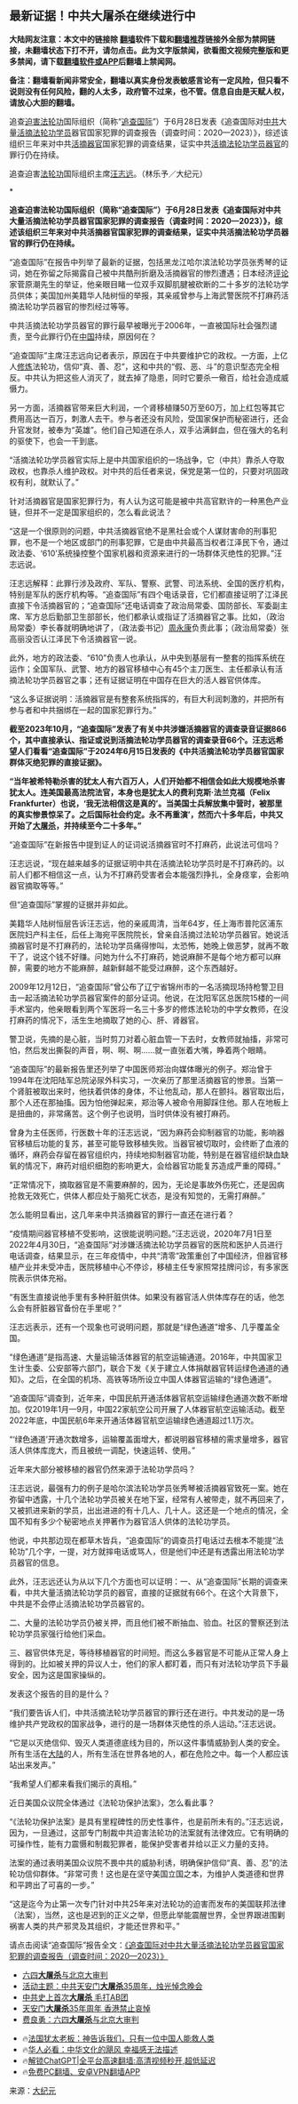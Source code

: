  <!-- 面包屑导航 --> <h2>最新证据！中共大屠杀在继续进行中</h2> <p class="notice"><b>大陆网友注意：本文中的链接除 <a href="https://github.com/bannedbook/fanqiang" >翻墙</a>软件下载和<a href="https://github.com/killgcd/justmysocks/blob/master/README.md">翻墙推荐</a>链接外全部为禁网链接，未翻墙状态下打不开，请勿点击。此为文字版禁闻，欲看图文视频完整版和更多禁闻，请下载<a href="https://github.com/bannedbook/fanqiang">翻墙软件或APP</a>后翻墙上禁闻网。</p><p>备注：翻墙看新闻非常安全，翻墙以真实身份发表敏感言论有一定风险，但只看不说则没有任何风险，翻的人太多，政府管不过来，也不管。信息自由是天赋人权，请放心大胆的翻墙。</b></p>  <div class="entry"> <p id="summary">追查<span class='wp_keywordlink'><a href="https://www.bannedbook.org/forum11/topic278.html" title="评江泽民与中共相互利用迫害法轮功" target="_blank">迫害法轮功</a></span>国际组织（简称“<a href="https://www.bannedbook.org/bnews/tag/%e8%bf%bd%e6%9f%a5%e5%9b%bd%e9%99%85/" class="st_tag internal_tag" rel="tag" title="标签 追查国际 下的日志">追查国际</a>”）于6月28日发表《追查国际对<a href="https://www.bannedbook.org/bnews/tag/%e4%b8%ad%e5%85%b1/" class="st_tag internal_tag" rel="tag" title="标签 中共 下的日志">中共</a>大量<a href="https://www.bannedbook.org/bnews/tag/%e6%b4%bb%e6%91%98/" class="st_tag internal_tag" rel="tag" title="标签 活摘 下的日志">活摘</a><a href="https://www.bannedbook.org/bnews/tag/%e6%b3%95%e8%bd%ae%e5%8a%9f%e5%ad%a6%e5%91%98/" class="st_tag internal_tag" rel="tag" title="标签 法轮功学员 下的日志">法轮功学员</a>器官国家犯罪的调查报告（调查时间：2020—2023）》，综述该组织三年来对中共<a href="https://www.bannedbook.org/bnews/tag/%e6%b4%bb%e6%91%98%e5%99%a8%e5%ae%98/" class="st_tag internal_tag" rel="tag" title="标签 活摘器官 下的日志">活摘器官</a>国家犯罪的调查结果，证实中共<a href="https://www.bannedbook.org/bnews/tag/%E6%B4%BB%E6%91%98%E6%B3%95%E8%BD%AE%E5%8A%9F%E5%AD%A6%E5%91%98%E5%99%A8%E5%AE%98/" class="st_tag internal_tag" rel="tag" title="标签 活摘法轮功学员器官 下的日志">活摘法轮功学员器官</a>的罪行仍在持续。</p> <p id="conimg">追查迫害<a href="https://www.bannedbook.org/bnews/tag/%e6%b3%95%e8%bd%ae%e5%8a%9f/" class="st_tag internal_tag" rel="tag" title="标签 法轮功 下的日志">法轮功</a>国际组织主席<a href="https://www.bannedbook.org/bnews/tag/%E6%B1%AA%E5%BF%97%E8%BF%9C/" class="st_tag internal_tag" rel="tag" title="标签 汪志远 下的日志">汪志远</a>。（林乐予／大纪元）</p> <p>*</p> <p><strong>追查迫害法轮功国际组织（简称“追查国际”）于6月28日发表《追查国际对中共大量活摘法轮功学员器官国家犯罪的调查报告（调查时间：2020—2023）》，综述该组织三年来对中共活摘器官国家犯罪的调查结果，证实中共活摘法轮功学员器官的罪行仍在持续。</strong></p> <p>“追查国际”在报告中列举了最新的证据，包括黑龙江哈尔滨法轮功学员张秀琴的证词，她在弥留之际揭露自己被中共酷刑折磨及活摘器官的惨烈遭遇；日本经济<span class='wp_keywordlink_affiliate'><a href="https://www.bannedbook.org/bnews/comments/" title="新闻评论" target="_blank">评论</a></span>家菅原潮先生的举证，他亲眼目睹一位双手双脚肌腱被砍断的二十多岁的法轮功学员供体；美国加州美籍华人陆树恒的举报，其亲戚曾参与上海武警医院不打麻药活摘法轮功学员器官的惨烈经过等等。</p> <p>中共活摘法轮功学员器官的罪行最早被曝光于2006年，一直被国际社会强烈谴责，至今此罪行仍在<span class='wp_keywordlink_affiliate'><a href="https://www.bannedbook.org/" title="中国" target="_blank">中国</a></span>持续，原因何在？</p> <p>“追查国际”主席汪志远向记者表示，原因在于中共要维护它的政权。一方面，上亿人<span class='wp_keywordlink'><a href="https://www.qi-gong.me/" title="气功修炼网" target="_blank">修炼</a></span>法轮功，信仰“真、善、忍”，这和中共的“假、恶、斗”的意识型态完全相反。中共认为把这些人消灭了，就去掉了隐患，同时它要杀一儆百，给社会造成威慑力。</p> <p>另一方面，活摘器官带来巨大利润，一个肾移植赚50万至60万，加上红包等其它费用高达一百万，刺激人去干。参与者还没有风险，受国家保护而秘密进行，还会升官发财，被奉为“英雄”。他们自己知道在杀人，双手沾满鲜血，但在强大的名利的驱使下，也会一干到底。</p> <p>“活摘法轮功学员器官实际上是中共国家组织的一场战争，它（中共）靠杀人夺取政权，也靠杀人维护政权。对中共的后任者来说，保党是第一位的，只要对巩固政权有利，就默认了。”</p> <p>针对活摘器官是国家犯罪行为，有人认为这可能是被中共高官默许的一种黑色产业链，但并不一定是国家组织的，怎么看此说法？</p> <p>“这是一个很原则的问题，中共活摘器官绝不是黑社会或个人谋财害命的刑事犯罪，也不是一个地区或部门的刑事犯罪，它是由中共最高当权者江泽民下令，通过政法委、‘610’系统操控整个国家机器和资源来进行的一场群体灭绝性的犯罪。”汪志远说。</p> <p>汪志远解释：此罪行涉及政府、军队、警察、武警、司法系统、全国的医疗机构，特别是军队的医疗机构等。“追查国际”有四个电话录音，它们都直接证明了江泽民直接下令活摘器官的；“追查国际”还电话调查了政治局常委、国防部长、军委副主席、军方总后勤部卫生部部长，他们都承认或指证了活摘器官之事。比如，（政治局常委）李长春就明确地讲了，（政法委书记）<span class='wp_keywordlink'><a href="https://www.bannedbook.org/forum2/topic2891.html" title="《周永康其人》《周永康传》" target="_blank">周永康</a></span>负责此事；（政治局常委）张高丽没否认江泽民下令活摘器官一说。</p>  <p>此外，地方的政法委、“610”负责人也承认，从中央到基层有一整套的指挥系统在运作；全国军队、武警、地方的器官移植中心有45个主刀医生、主任都承认有活摘法轮功学员器官之事；还有证据证明在中国存在巨大的活人器官供体库。</p> <p>“这么多证据说明：活摘器官是有整套系统指挥的，有巨大利润刺激的，并把所有参与者和中共捆绑在一起的国家犯罪行为。”</p> <p><strong>截至2023年10月，“追查国际”发表了有关中共涉嫌活摘器官的调查录音证据866个，其中直接承认、指证或说到活摘法轮功学员器官的调查录音66个。汪志远希望人们看看“追查国际”于2024年6月15日发表的《中共活摘法轮功学员器官国家群体灭绝犯罪的直接证据》。</strong></p> <p><strong>“当年被希特勒杀害的犹太人有六百万人，人们开始都不相信会如此大规模地杀害犹太人。连美国最高法院法官，本身也是犹太人的费利克斯‧法兰克福（Felix Frankfurter）也说，‘我无法相信这是真的’。当美国士兵解放集中营时，被那里的真实惨景惊呆了。之后国际社会约定。永不再重演’，然而六十多年后，中共又开始了<a href="https://www.bannedbook.org/bnews/tag/%e5%a4%a7%e5%b1%a0%e6%9d%80/" class="st_tag internal_tag" rel="tag" title="标签 大屠杀 下的日志">大屠杀</a>，并持续至今二十多年。”</strong></p> <p>“追查国际”在新报告中提到证人的证词说活摘器官时不打麻药，此说法可信吗？</p> <p>汪志远说，“现在越来越多的证据证明中共在活摘法轮功学员时是不打麻药的。以前人们都不相信这一点，认为不打麻药受害者会本能强烈挣扎，全身痉挛，会影响器官摘取等等。”</p> <p>但“追查国际”掌握的证据并非如此。</p> <p>美籍华人陆树恒层告诉汪志远，他的亲戚周清，当年64岁，任上海市普陀区浦东医院妇产科主任，后任上海宛平医院院长，曾亲自活摘过法轮功学员器官。她说活摘器官时是不打麻药的，法轮功学员痛得惨叫，太恐怖，她晚上做恶梦，就再不敢干了，说这个钱不好赚。问她为什么不打麻药，她说麻醉不是每个地方都可以麻醉，需要的地方不能麻醉，越新鲜越不能受过麻醉，这个东西越好。</p> <p>2009年12月12日，“追查国际”曾公布了辽宁省锦州市的一名活摘现场持枪警卫目击一起活摘法轮功学员器官案件的部分证词。他说，在沈阳军区总医院15楼的一间手术室内，他亲眼看到两个军医将一名三十多岁的修炼法轮功的中学女教师，在没打麻药的情况下，活生生地摘取了她的心、肝、肾器官。</p> <p>警卫说，先摘的是心脏，当时剪刀对着心脏血管一下去时，女教师就抽搐，非常可怕，然后发出撕裂的声音，啊、啊、啊……就一直张着大嘴，睁着两个眼睛。</p> <p>“追查国际”的最新报告里还列举了中国医师郑治向媒体曝光的例子。郑治曾于1994年在沈阳陆军总院泌尿外科实习，一次亲历了那里活摘器官的惨景。当第一个肾脏被取出来时，他扶着供体的身体，不让他乱动，那人在颤抖。器官取出后，那个人还在那抽搐。因为怕他弹起来，郑治等人被命令用脚踩住他。那人在地板上是扭曲的，非常痛苦。这个例子也说明，当时供体没有被打麻药。</p> <p>曾身为主任医师，行医数十年的汪志远说，“因为麻药会抑制器官的功能，影响器官移植后功能的复苏，甚至可能导致移植失败。当器官被切取时，会终断了血液的循环，麻药会存留在器官组织内，持续地抑制器官功能，特别是在器官组织缺血缺氧的情况下，麻药对组织细胞的影响更大，会给器官功能复苏造成严重的障碍。”</p>  <p>“正常情况下，摘取器官是不需要麻醉的，因为，无论是事故外伤死亡，还是因病抢救无效死亡，供体人都应处于脑死亡状态，是没有知觉的，无需打麻醉。”</p> <p>怎么能明显看出，这几年来中共活摘器官的罪行一直还在进行着？</p> <p>“疫情期间器官移植不受影响，这很能说明问题。”汪志远说，2020年7月1日至2022年4月30日，“追查国际”对涉嫌活摘法轮功学员器官的医院和医护人员进行电话调查，结果显示，在三年疫情中，中共“清零”政策重创了中国经济，但器官移植产业并未受冲击，医院移植中心不停诊，移植主任专家照常挂牌问诊，有多家医院表示供体充裕。</p> <p>“有医生直接说他手里有多种肝脏供体。如果没有器官活人供体库存在的话，他怎么会有肝脏器官备份在手里呢？”</p> <p>汪志远表示，还有一个现象也可说明问题，那就是“绿色通道”增多、几乎覆盖全国。</p> <p>“绿色通道”是指高速、大量运输活体器官的航空运输通道。2016年，中共国家卫生计生委、公安部等六部门，联合下发《关于建立人体捐献器官转运绿色通道的通知》。之后，在全国的机场、高铁等场所设立中国人体器官运输的“绿色通道”。</p> <p>“追查国际”调查到，近年来，中国民航开通活体器官航空运输绿色通道次数不断增加。仅2019年1月—9月，中国22家航空公司开展了人体器官航空运输活动。截至2022年底，中国民航6年来开通活体器官航空运输绿色通道超过1.1万次。</p> <p>“‘绿色通道’开通次数增多，运输覆盖面增大，都说明器官移植的需求量增多，器官活人供体库庞大，而且被统一调配，快速运转、使用。”</p> <p>近年来大部分被移植的器官仍然来源于法轮功学员吗？</p> <p>汪志远说，最强有力的例子是哈尔滨法轮功学员张秀琴被活摘器官致死一案。她在弥留中透露，十几个法轮功学员被关在地下室，经常有人被带走，就不再回来了，又被抓进来新的学员，出出进进的有十几人、几十人。这还是一个地点的情况，全国不知有多少个秘密地点关押著作为器官活人供体的法轮功学员。</p> <p>他说，中共那边现在都草木皆兵，“追查国际”的调查员打电话过去根本不能提“法轮功”几个字，一提，对方就摔电话或骂人，但是他们中还是有透露出用法轮功学员器官的信息。</p> <p>此外，汪志远还认为从以下几个方面也可以证明：一、从“追查国际”长期的调查来看，中共大量活摘法轮功学员的器官，直接的证据就有66个。在这个大背景下，中共是不会停止活摘法轮功学员器官的。</p>  <p>二、大量的法轮功学员仍被关押，而且他们被不断抽血、验血。社区的警察还到法轮功学员家强行给他们采血。</p> <p>三、器官供体充足，等待移植器官的时间短。而这么多器官是不可能从正常人身上得到的。比如被关押的异议人士，他们的家人都盯着，而只有对法轮功学员下手最安全，因为这是国家操纵的。</p> <p>发表这个报告的目的是什么？</p> <p>“我们要告诉人们，中共活摘法轮功学员器官的罪行还在进行。中共发动的是一场维护共产党政权的国家战争，进行的是一场群体灭绝性的杀人运动。”汪志远说。</p> <p>“它是以灭绝信仰、毁灭人类道德底线为目的，所以这件事情威胁到人类的安全。所有生活在<span class='wp_keywordlink_affiliate'><a href="https://www.bannedbook.org/" title="大陆" target="_blank">大陆</a></span>的人，所有生活在世界各地的人，都在危险之中。每一个人都应该站出来发声。”</p> <p>“我希望人们都来看我们揭示的真相。”</p> <p>近日美国众议院全体通过《法轮功保护法案》，怎么看此事？</p> <p>“《法轮功保护法案》是具有里程碑性的历史性事件，也是前所未有的。”汪志远说，因为，一旦通过，这部专门制裁中共迫害法轮功的法案就有法律效应。它有明确的可操作性，能有力震慑和制裁犯罪者，能保护受害者并给以正义力量的支持。</p> <p>法案的通过表明美国众议院不畏中共的威胁利诱，明确保护信仰“真、善、忍”的法轮功信仰群体。“非常可贵！这也是在坚守美国立国之本，为维护人类道德和世界和平跨出了可喜的一步。”</p> <p>“这是迄今为止第一次专门针对中共25年来对法轮功的迫害而发布的美国联邦法律（法案），当然，这也是迟到的正义之举，但愿此举能震醒世界，全世界跟进围剿祸害人类的共产邪灵及其组织，才能还世界和平。”</p> <p>请点击阅读“追查国际”报告全文：<a href="https://www.zhuichaguoji.org/node/142560#_edn99" rel="noopener" target="_blank">《追查国际对中共大量活摘法轮功学员器官国家犯罪的调查报告（调查时间：2020—2023）》</a></p> <!--<div id="taboola-mid-1"></div>--><ul class='op-related-articles' title='相关阅读'> <li><a href='https://www.bannedbook.org/bnews/ssgc/20240615/2050365.html' target='_blank'>六四<b>大屠杀</b>与北京大审判</a></li> <li><a href='https://www.bannedbook.org/bnews/baitai/20240605/2045834.html' target='_blank'>活动主题：中共天安门<b>大屠杀</b>35周年，烛光悼念晚会</a></li> <li><a href='https://www.bannedbook.org/bnews/comments/20240605/2045820.html' target='_blank'>中共史上首次<b>大屠杀</b> 毛打AB团</a></li> <li><a href='https://www.bannedbook.org/bnews/headline/20240605/2045813.html' target='_blank'>天安门<b>大屠杀</b>35年周年 香港禁止哀悼</a></li> <li><a href='https://www.bannedbook.org/bnews/comments/20240605/2045804.html' target='_blank'>费良勇：六四<b>大屠杀</b>与北京大审判</a></li> </ul> <ul class="texttj"> <li>🔥<a href="https://www.bannedbook.org/bnews/ssgc/20230219/1850782.html" target="_blank">法国犹太老板：神告诉我们，只有一位中国人能救人类</a></li> <li>🔥<a href="https://www.bannedbook.org/bnews/comments/20220220/1694796.html" target="_blank">华人必看：中华文化的飓风 幸福感无法描述</a></li> <li>🔥<a href="https://github.com/bannedbook/fanqiang/wiki/V2ray%E6%9C%BA%E5%9C%BA" target="_blank">解锁ChatGPT|全平台高速翻墙:高清视频秒开,超低延迟</a></li> <li>🔥<a href="https://github.com/bannedbook/fanqiang/wiki/%E7%A6%81%E9%97%BB%E7%BD%91%E5%AE%89%E5%8D%93%E7%BF%BB%E5%A2%99%E6%96%B0%E9%97%BBAPP" target="_blank">免费PC翻墙、安卓VPN翻墙APP</a></li> </ul><p class="src-info">来源：<span class='wp_keywordlink_affiliate'><a href="http://www.epochtimes.com/" title="大纪元" target="_blank">大纪元</a></span> </p> <a name='sharetosocial'></a> <div style="margin-bottom:5px;padding-bottom:5px;clear:both"> <div id="archive-pix-1" class="banner-ads"> <!-- AuctionX Display platform tag START --> <div id="27602x728x90x621x_ADSLOT1" clicktrack="%%CLICK_URL_ESC%%"></div>  <!-- AuctionX Display platform tag END --> </div> <div id="archive-pix-2" class="banner-ads"> <!-- AuctionX Display platform tag START --> <div id="27556x300x250x621x_ADSLOT1" clicktrack="%%CLICK_URL_ESC%%" style="margin:0 auto;text-align:center"></div>  <!-- AuctionX Display platform tag END --> </div> </div>  <div id="archive-pix-1" class="banner-ads"> <!-- AuctionX Display platform tag START --> <div id="27603x728x90x621x_ADSLOT1" clicktrack="%%CLICK_URL_ESC%%"></div>  <!-- AuctionX Display platform tag END --> </div> </div><!--END ENTRY--> 